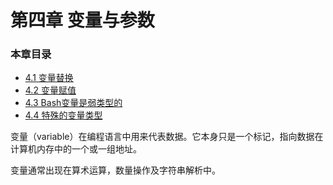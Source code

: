 # 第四章 变量与参数

### 本章目录
- [4.1 变量替换](04_1_variable_substitution.md)
- [4.2 变量赋值](04_2_variable_assignment.md)
- [4.3 Bash变量是弱类型的](04_3_bash_variables_are_untyped.md)
- [4.4 特殊的变量类型]()

变量（variable）在编程语言中用来代表数据。它本身只是一个标记，指向数据在计算机内存中的一个或一组地址。

变量通常出现在算术运算，数量操作及字符串解析中。